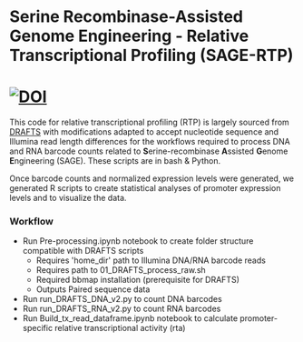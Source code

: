 # Serine Recombinase-Assisted Genome Engineering - Relative Transcriptional Profiling (SAGE-RTP)
# [![DOI](https://zenodo.org/badge/DOI/10.5281/zenodo.7388406.svg)](https://zenodo.org/badge/latestdoi/7388406)
This code for relative transcriptional profiling (RTP) is largely sourced from [DRAFTS](https://github.com/ssyim/DRAFTS) with modifications adapted to accept nucleotide sequence and Illumina read length differences for the workflows required to process DNA and RNA barcode counts related to **S**erine-recombinase **A**ssisted **G**enome **E**ngineering (SAGE). These scripts are in bash & Python.

Once barcode counts and normalized expression levels were generated, we generated R scripts to create statistical analyses of promoter expression levels and to visualize the data.

### Workflow

* Run Pre-processing.ipynb notebook to create folder structure compatible with DRAFTS scripts
  * Requires 'home_dir' path to Illumina DNA/RNA barcode reads
  * Requires path to 01_DRAFTS_process_raw.sh
  * Required bbmap installation (prerequisite for DRAFTS)
  * Outputs Paired sequence data
* Run run_DRAFTS_DNA_v2.py to count DNA barcodes
* Run run_DRAFTS_RNA_v2.py to count RNA barcodes
* Run Build_tx_read_dataframe.ipynb notebook to calculate promoter-specific relative transcriptional activity (rta)
